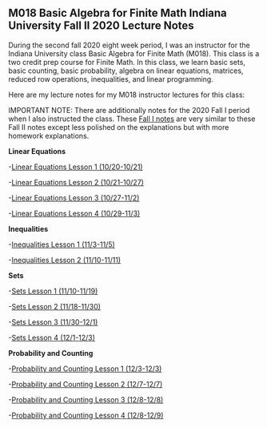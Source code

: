 ## M018 Basic Algebra for Finite Math Indiana University Fall II 2020 Lecture Notes

During the second fall 2020 eight week period, I was an instructor for the Indiana University class Basic Algebra for Finite Math (M018). This class is a two credit prep course for Finite Math. In this class, we learn basic sets, basic counting, basic probability, algebra on linear equations, matrices, reduced row operations, inequalities, and linear programming.

Here are my lecture notes for my M018 instructor lectures for this class:

IMPORTANT NOTE: There are additionally notes for the 2020 Fall I period when I also instructed the class. These [Fall I notes](https://agoodlad-instructor-notes.github.io/m018-fall-i-2020) are very similar to these Fall II notes except less polished on the explanations but with more homework explanations.

**Linear Equations**

-[Linear Equations Lesson 1 (10/20-10/21)](https://agoodlad-instructor-notes.github.io/m018-fall-ii-2020/linear-equations-lesson-1.pdf)

-[Linear Equations Lesson 2 (10/21-10/27)](https://agoodlad-instructor-notes.github.io/m018-fall-ii-2020/linear-equations-lesson-2.pdf)

-[Linear Equations Lesson 3 (10/27-11/2)](https://agoodlad-instructor-notes.github.io/m018-fall-ii-2020/linear-equations-lesson-3.pdf)

-[Linear Equations Lesson 4 (10/29-11/3)](https://agoodlad-instructor-notes.github.io/m018-fall-ii-2020/linear-equations-lesson-4.pdf)

**Inequalities**

-[Inequalities Lesson 1 (11/3-11/5)](https://agoodlad-instructor-notes.github.io/m018-fall-ii-2020/inequalities-lesson-1.pdf)

-[Inequalities Lesson 2 (11/10-11/11)](https://agoodlad-instructor-notes.github.io/m018-fall-ii-2020/inequalities-lesson-2.pdf)

**Sets**

-[Sets Lesson 1 (11/10-11/19)](https://agoodlad-instructor-notes.github.io/m018-fall-ii-2020/sets-lesson-1.pdf)

-[Sets Lesson 2 (11/18-11/30)](https://agoodlad-instructor-notes.github.io/m018-fall-ii-2020/sets-lesson-2.pdf)

-[Sets Lesson 3 (11/30-12/1)](https://agoodlad-instructor-notes.github.io/m018-fall-ii-2020/sets-lesson-3.pdf)

-[Sets Lesson 4 (12/1-12/3)](https://agoodlad-instructor-notes.github.io/m018-fall-ii-2020/sets-lesson-4.pdf)

**Probability and Counting**

-[Probability and Counting Lesson 1 (12/3-12/3)](https://agoodlad-instructor-notes.github.io/m018-fall-ii-2020/probability-and-counting-lesson-1.pdf)

-[Probability and Counting Lesson 2 (12/7-12/7)](https://agoodlad-instructor-notes.github.io/m018-fall-ii-2020/probability-and-counting-lesson-2.pdf)

-[Probability and Counting Lesson 3 (12/8-12/8)](https://agoodlad-instructor-notes.github.io/m018-fall-ii-2020/probability-and-counting-lesson-3.pdf)

-[Probability and Counting Lesson 4 (12/8-12/9)](https://agoodlad-instructor-notes.github.io/m018-fall-ii-2020/probability-and-counting-lesson-4.pdf)

